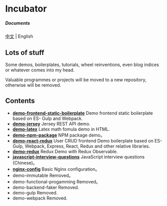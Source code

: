 # Incubator

##### Documents

[中文](https://github.com/oychao/incubator) | English

## Lots of stuff

Some demos, boilerplates, tutorials, wheel reinventions, even blog indices or whatever comes into my head.

Valuable programmes or projects will be moved to a new repository, otherwise will be removed.

## Contents

- **[demo-frontend-static-boilerplate](https://github.com/oychao/incubator/tree/master/demo-frontend-static-boilerplate)** Demo frontend static boilerplate based on ES- Gulp and Webpack.
- **[demo-jersey](https://github.com/oychao/incubator/tree/master/demo-jersey)** Jersey REST API demo.
- **[demo-latex](https://github.com/oychao/incubator/tree/master/demo-latex)** Latex math fomula demo in HTML.
- **[demo-npm-package](https://github.com/oychao/incubator/tree/master/demo-npm-package)** NPM package demo。
- **[demo-react-redux](https://github.com/oychao/incubator/tree/master/demo-react-redux)** User CRUD frontend Demo boilerplate based on ES- Gulp, Webpack, Express, React, Redux and other relative libraries.
- **[demo-redux](https://github.com/oychao/incubator/tree/master/demo-redux)** Redux Demo with Redux Observable.
- **[javascript-interview-questions](https://github.com/oychao/incubator/tree/master/javascript-interview-questions)** JavaScript interview questions (Chinese)。
- **[nginx-config](https://github.com/oychao/incubator/tree/master/nginx-config)** Basic Nginx configuration。
- demo-immutable Removed。
- demo-functional-progamming Removed。
- demo-backend-faker Removed.
- demo-gulp Removed.
- demo-webpack Removed.
